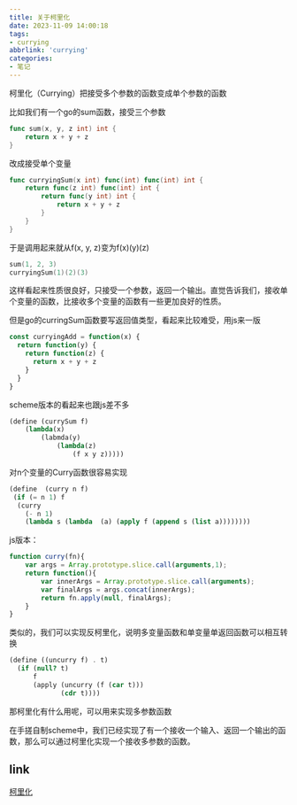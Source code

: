 ```yaml
---
title: 关于柯里化
date: 2023-11-09 14:00:18
tags:
- currying
abbrlink: 'currying'
categories:
- 笔记
---
```

柯里化（Currying）把接受多个参数的函数变成单个参数的函数
<!-- more -->

比如我们有一个go的sum函数，接受三个参数

```go
func sum(x, y, z int) int {
    return x + y + z
}
```

改成接受单个变量

```go
func curryingSum(x int) func(int) func(int) int {
    return func(z int) func(int) int {
        return func(y int) int {
            return x + y + z
        }
    }
}
```

于是调用起来就从f(x, y, z)变为f(x)(y)(z)

```go
sum(1, 2, 3)
curryingSum(1)(2)(3)
```

这样看起来性质很良好，只接受一个参数，返回一个输出。直觉告诉我们，接收单个变量的函数，比接收多个变量的函数有一些更加良好的性质。

但是go的curringSum函数要写返回值类型，看起来比较难受，用js来一版

```javascript
const curryingAdd = function(x) {
  return function(y) {
    return function(z) {
      return x + y + z
    }
  }
}
```

scheme版本的看起来也跟js差不多

```scheme
(define (currySum f)
    (lambda(x)
        (labmda(y)
            (lambda(z)
                (f x y z)))))
```

对n个变量的Curry函数很容易实现

```lisp
(define  (curry n f)  
 (if (= n 1) f
  (curry 
    (- n 1) 
    (lambda s (lambda  (a) (apply f (append s (list a))))))))
```

js版本：

```javascript
function curry(fn){
    var args = Array.prototype.slice.call(arguments,1);
    return function(){
        var innerArgs = Array.prototype.slice.call(arguments);
        var finalArgs = args.concat(innerArgs);
        return fn.apply(null, finalArgs);
    }
}
```

类似的，我们可以实现反柯里化，说明多变量函数和单变量单返回函数可以相互转换

```scheme
(define ((uncurry f) . t)
  (if (null? t)
      f
      (apply (uncurry (f (car t)))
             (cdr t))))
```

那柯里化有什么用呢，可以用来实现多参数函数

在手搓自制scheme中，我们已经实现了有一个接收一个输入、返回一个输出的函数，那么可以通过柯里化实现一个接收多参数的函数。

## link

[柯里化](https://zh.wikipedia.org/wiki/柯里化)  
